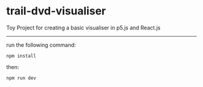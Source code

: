 # trail-dvd-visualiser
Toy Project for creating a basic visualiser in p5.js and React.js

--------

run the following command:

```npm install ```

then:

```npm run dev```

